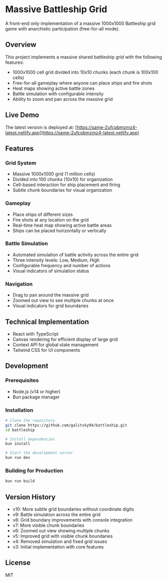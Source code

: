 # Massive Battleship Grid

A front-end only implementation of a massive 1000x1000 Battleship grid game with anarchistic participation (free-for-all mode).

## Overview

This project implements a massive shared battleship grid with the following features:
- 1000x1000 cell grid divided into 10x10 chunks (each chunk is 100x100 cells)
- Free-for-all gameplay where anyone can place ships and fire shots
- Heat maps showing active battle zones
- Battle simulation with configurable intensity
- Ability to zoom and pan across the massive grid

## Live Demo

The latest version is deployed at: [https://same-2ufcpbmzmz4-latest.netlify.app](https://same-2ufcpbmzmz4-latest.netlify.app)

## Features

### Grid System
- Massive 1000x1000 grid (1 million cells)
- Divided into 100 chunks (10x10) for organization
- Cell-based interaction for ship placement and firing
- Subtle chunk boundaries for visual organization

### Gameplay
- Place ships of different sizes
- Fire shots at any location on the grid
- Real-time heat map showing active battle areas
- Ships can be placed horizontally or vertically

### Battle Simulation
- Automated simulation of battle activity across the entire grid
- Three intensity levels: Low, Medium, High
- Configurable frequency and number of actions
- Visual indicators of simulation status

### Navigation
- Drag to pan around the massive grid
- Zoomed out view to see multiple chunks at once
- Visual indicators for grid boundaries

## Technical Implementation
- React with TypeScript
- Canvas rendering for efficient display of large grid
- Context API for global state management
- Tailwind CSS for UI components

## Development

### Prerequisites
- Node.js (v14 or higher)
- Bun package manager

### Installation
```bash
# Clone the repository
git clone https://github.com/galitsky94/battleship.git
cd battleship

# Install dependencies
bun install

# Start the development server
bun run dev
```

### Building for Production
```bash
bun run build
```

## Version History

- v10: More subtle grid boundaries without coordinate digits
- v9: Battle simulation across the entire grid
- v8: Grid boundary improvements with console integration
- v7: More visible chunk boundaries
- v6: Zoomed out view showing multiple chunks
- v5: Improved grid with visible chunk boundaries
- v4: Removed simulation and fixed grid issues
- v3: Initial implementation with core features

## License
MIT
